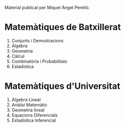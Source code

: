Material publicat per Miquel Àngel Perelló.

# Matemàtiques de Batxillerat

1. Conjunts i Demostracions
2. Àlgebra
3. Geometria
4. Càlcul
5. Combinatòria i Probabilitats
6. Estadística


# Matemàtiques d'Universitat

1. Àlgebra Lineal
2. Anàlisi Matemàtic
3. Geometria lineal
4. Equacions Diferencials
5. Estadística Inferencial


